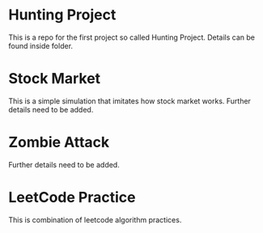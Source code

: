 # Hunting Project

This is a repo for the first project so called Hunting Project. Details can be found inside folder.

# Stock Market
This is a simple simulation that imitates how stock market works. Further details need to be added.

# Zombie Attack
Further details need to be added.

# LeetCode Practice
This is combination of leetcode algorithm practices.
